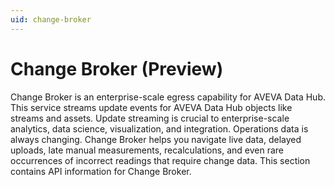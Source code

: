 ```yaml
---
uid: change-broker
---
```


# Change Broker (Preview)

Change Broker is an enterprise-scale egress capability for AVEVA Data Hub. This service streams update events for AVEVA Data Hub objects like streams and assets. Update streaming is crucial to enterprise-scale analytics, data science, visualization, and integration. Operations data is always changing. Change Broker helps you navigate live data, delayed uploads, late manual measurements, recalculations, and even rare occurrences of incorrect readings that require change data. This section contains API information for Change Broker.

